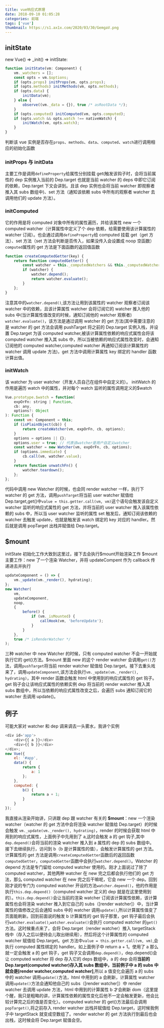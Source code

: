 ```yaml
---
title: vue响应式原理
date: 2018-09-10 01:05:28
categories: 前端
tags: ['vue']
thumbnail: https://s1.ax1x.com/2020/03/30/GemgaV.png
---
```


## initState

<!-- more -->

new Vue() => \_init() => initState:

```javascript
function initState(vm: Component) {
	vm._watchers = [];
	const opts = vm.$options;
	if (opts.props) initProps(vm, opts.props);
	if (opts.methods) initMethods(vm, opts.methods);
	if (opts.data) {
		initData(vm);
	} else {
		observe((vm._data = {}), true /* asRootData */);
	}
	if (opts.computed) initComputed(vm, opts.computed);
	if (opts.watch && opts.watch !== nativeWatch) {
		initWatch(vm, opts.watch);
	}
}
```

判断该 vue 实例是否存在`props`、`methods`、`data`、`computed`、`watch`进行调用相应的初始化函数

### **initProps 与 initData**

主要工作是调用`defineProperty`给属性分别挂载 get(触发该钩子时，会将当前属性的 dep 实例推入当前的 Dep.target 也就是当前 watcher 的 deps 中即它订阅的依赖，Dep.target 下文会讲到。且该 dep 实例也会将当前 watcher 即观察者推入其 subs 数组中)、set 方法（通知该依赖 subs 中所有的观察者 watcher 去调用他们的 update 方法）。

### **initComputed**

它的作用是将 computed 对象中所有的属性遍历，并给该属性 new 一个 computed watcher（计算属性中定义了个 dep 依赖，给需要使用该计算属性的 watcher 订阅）。也会通过调用`defineProperty`给 computed 挂载 get（get 方法）、set 方法（set 方法会判断是否传入，如果没传入会设置成 noop 空函数）
`computed`属性的 get 方法是下面函数的返回值函数

```javascript
function createComputedGetter(key) {
	return function computedGetter() {
		const watcher = this._computedWatchers && this._computedWatchers[key];
		if (watcher) {
			watcher.depend();
			return watcher.evaluate();
		}
	};
}
```

注意其中的`watcher.depend()`,该方法让用到该属性的 watcher 观察者订阅该 watcher 中的依赖，且该计算属性 watcher 会将订阅它的 watcher 推入他的 subs 中(当计算属性值改变的时候，通知订阅他的 watcher 观察者)
`watcher.evaluate()`，该方法是通过调用 watcher 的 get 方法(其中需要注意的是 watcher 的 get 方法会调用 pushTarget 将之前的 Dep.target 实例入栈，并设置 Dep.target 为该 computed watcher,被该计算属性依赖的响应式属性会将该 computed watcher 推入其 subs 中，所以当被依赖的响应式属性改变时，会通知订阅他的 computed watcher,computed watcher 再通知订阅该计算属性的 watcher 调用 update 方法)，get 方法中调用计算属性 key 绑定的 handler 函数计算出值。

### **initWatch**

该 watcher 为 user watcher（开发人员自己在组件中自定义的）。
initWatch 的作用是遍历 watch 中的属性，并对每个 watch 监听的属性调用定义的\$watch

```javascript
Vue.prototype.$watch = function(
	expOrFn: string | Function,
	cb: any,
	options?: Object
): Function {
	const vm: Component = this;
	if (isPlainObject(cb)) {
		return createWatcher(vm, expOrFn, cb, options);
	}
	options = options || {};
	options.user = true; // 代表该watcher是用户自定义watcher
	const watcher = new Watcher(vm, expOrFn, cb, options);
	if (options.immediate) {
		cb.call(vm, watcher.value);
	}
	return function unwatchFn() {
		watcher.teardown();
	};
};
```

代码中调用 new Watcher 的时候，也会同 render watcher 一样，执行下 watcher 的 get 方法，调用`pushTarget`将当前 user watcher 赋值给 Dep.target,get()中`value = this.getter.call(vm, vm)`这个语句会触发该自定义 watcher 监听的响应式属性的 get 方法，并将当前的 user watcher 推入该属性依赖的 subs 中，所以当 user watcher 监听的属性 set 触发后，通知订阅该依赖的 watcher 去触发 update，也就是触发该 watch 绑定的 key 对应的 handler。然后就是调用 popTarget 出栈并赋值给 Dep.target。

## \$mount

initState 初始化工作大致到这里过，接下去会执行$mount开始渲染工作
$mount 主要工作：new 了一个渲染 Watcher，并将 updateCompent 作为 callback 传递进去并执行

```javascript
updateComponent = () => {
	vm._update(vm._render(), hydrating);
};
new Watcher(
	vm,
	updateComponent,
	noop,
	{
		before() {
			if (vm._isMounted) {
				callHook(vm, 'beforeUpdate');
			}
		}
	},
	true /* isRenderWatcher */
);
```

三种 watcher 中 new Watcher 的时候，只有 computed watcher 不会一开始就执行它的 get()方法。\$mount 里面 new 的这个 render watcher 会调用`get()`方法，调用`pushTarget`将当前 render watcher 赋值给 Dep.target。接下去重头戏来了，调用`updateComponent`,该方法会执行`vm._update(vm._render(), hydrating)`，其中 render 函数会触发 html 中使用到的响应式属性的 get 钩子。get 钩子会让该响应式属性的依赖实例 dep 将当前的 render watcher 推入其 subs 数组中，所以当依赖的响应式属性改变之后，会遍历 subs 通知订阅它的 watcher 去调用 update()。

## 例子

可能大家对 watcher 和 dep 调来调去一头雾水，我讲个实例

```javascript
<div id='app'>
	<div>{{ a }}</div>
	<div>{{ b }}</div>
</div>;
new Vue({
	el: '#app',
	data() {
		return {
			a: 1
		};
	},
	computed: {
		b() {
			return a + 1;
		}
	}
});
```

我直接从渲染开始讲，只讲跟 dep 跟 watcher 有关的
**\$mount**：new 一个渲染 watcher（watcher 的 get 方法中会将渲染 watcher 赋值给 Dep.target）的时候会触发 `vm._update(vm._render(), hydrating)`，render 的时候会获取 html 中用到的响应式属性，上面例子中先用到了 a,这时会触发 a 的 get 钩子,其中`dep.depend()`会将当前的渲染 watcher 推入到 a 属性的 dep 的 subs 数组中。
接下去继续执行，访问到 b（b 是计算属性的值），会触发计算属性的 get 方法。计算属性的 get 方法是调用`createComputedGetter`函数后的返回函数`computedGetter`，`computedGetter`函数中会执行`watcher.depend()`。Watcher 的 depend 方法是专门留给 computed watcher 使用的。刚才上面说过了除了 computed watcher，其他两种 watcher 在 new 完之后都会执行他们的 get 方法，那么 computed watcher 在 new 完之后干嘛呢，它会 new 一个 dep。回到刚才说的专门为 computed watcher 开设的方法`watcher.depend()`，他的作用是执行`this.dep.depend()`（computed watcher 定义的 dep 就是在这里使用到的）。`this.dep.depend()`会让当前的渲染 watcher 订阅该计算属性依赖，该计算属性也会将渲染 watcher 推入到它自己的 subs（[render watcher]）中，当计算属性的值修改之后会通知 subs 中的 watcher 调用`update()`,所以计算属性值变了页面能刷新。回到前面说的触发 b 计算属性的 get 钩子那里，get 钩子最后会执行`watcher.evaluate()`,`watcher.evaluate()`会执行 computed watcher 的`get()`方法。这时候重点来了，会将 Dep.target（render watcher）推入 targetStack 栈中（存入之后以便待会儿取出继续用），然后将这个计算属性的 computed watcher 赋值给 Dep.target。get 方法中`value = this.getter.call(vm, vm)`,会执行 computed 属性绑定的 handler。如上面例子中 return a + 1。使用了 a 那么就一定会触发 a 的 get 钩子，get 钩子又会调用`dep.depend()`，dep.depend()会让 computed watcher 将 dep 存入它的 deps 数组中，a 的 dep 会将**当前的 Dep.target(computed watcher)存入其 subs 数组中，当前例子中 a 的 subs 中就会是[render watcher,computed watcher]**,所以 a 值变化会遍历 a 的 subs 中的 watcher 调用`update()`方法，html 中用到的 a 会刷新，计算属性 watcher 调用`update()`方法会通知他自己的 subs（[render watcher]）中 render watcher 去调用 update 方法，html 中用到的计算属性 b 才会刷新 dom（这里提个醒，我只是粗略的讲，计算属性依赖的属性变化后他不一定会触发更新，他会比较计算完之后的值是否变化）。computed watcher 的 get()方法最后会调用`popTarget()`,将之前存入 render watcher 出栈并赋值给 Dep.target，这时候我例子中 targetStack 就变成空数组了。render watcher 的 get 方法执行到最后也会出栈，这时候会将 Dep.target 赋值会空。
